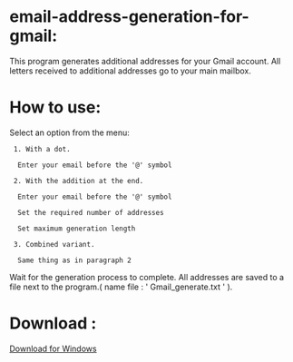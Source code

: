 # email-address-generation-for-gmail:

This program generates additional addresses for your Gmail account. All letters received to additional addresses go to your main mailbox.

# How to use:
  Select an option from the menu:
  
     1. With a dot.
     
      Enter your email before the '@' symbol
     
     2. With the addition at the end.
     
      Enter your email before the '@' symbol
      
      Set the required number of addresses
      
      Set maximum generation length
     
     3. Combined variant.
     
      Same thing as in paragraph 2
  Wait for the generation process to complete. All addresses are saved to a file next to the program.( name file : '      Gmail_generate.txt ' ).

# Download :

[Download for Windows](https://github.com/loci456/email-address-generation-for-gmail-/releases/download/0.1/genGmailV2.exe)
